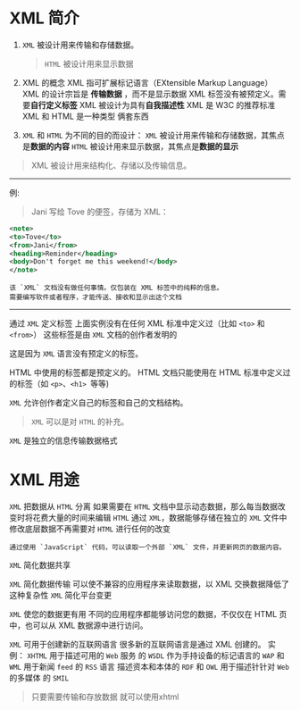 XML 简介
==============

1. `XML` 被设计用来传输和存储数据。
    > `HTML` 被设计用来显示数据

2. XML 的概念
    XML 指可扩展标记语言（EXtensible Markup Language）
    XML 的设计宗旨是 **传输数据** ，而不是显示数据
    XML 标签没有被预定义。需要**自行定义标签**
    XML 被设计为具有**自我描述性**
    XML 是 W3C 的推荐标准
    XML 和 HTML 是一种类型 俩套东西

3. `XML` 和 `HTML` 为不同的目的而设计：
    `XML` 被设计用来传输和存储数据，其焦点是**数据的内容**
    `HTML` 被设计用来显示数据，其焦点是**数据的显示**

> XML 被设计用来结构化、存储以及传输信息。

-----------------------------

例:  
> Jani 写给 Tove 的便签，存储为 XML：
```xml
<note>
<to>Tove</to>
<from>Jani</from>
<heading>Reminder</heading>
<body>Don't forget me this weekend!</body>
</note>
```

    该 `XML` 文档没有做任何事情。仅包装在 XML 标签中的纯粹的信息。
    需要编写软件或者程序，才能传送、接收和显示出这个文档

--------------------------

通过 `XML` 定义标签
    上面实例没有在任何 XML 标准中定义过（比如 `<to>` 和 `<from>`）
    这些标签是由 `XML` 文档的创作者发明的

这是因为 `XML` 语言没有预定义的标签。

HTML 中使用的标签都是预定义的。
    HTML 文档只能使用在 HTML 标准中定义过的标签（如 `<p>`、`<h1> `等等)

`XML` 允许创作者定义自己的标签和自己的文档结构。

> `XML` 可以是对 `HTML` 的补充。

`XML` 是独立的信息传输数据格式

XML 用途
===============

`XML` 把数据从 `HTML` 分离
    如果需要在 `HTML` 文档中显示动态数据，那么每当数据改变时将花费大量的时间来编辑 `HTML`
    通过 `XML`，数据能够存储在独立的 `XML` 文件中
    修改底层数据不再需要对 `HTML` 进行任何的改变

    通过使用 `JavaScript` 代码，可以读取一个外部 `XML` 文件，并更新网页的数据内容。

`XML` 简化数据共享

`XML` 简化数据传输
    可以使不兼容的应用程序来读取数据，以 XML 交换数据降低了这种复杂性
`XML` 简化平台变更

`XML` 使您的数据更有用
    不同的应用程序都能够访问您的数据，不仅仅在 HTML 页中，也可以从 XML 数据源中进行访问。

`XML` 可用于创建新的互联网语言
    很多新的互联网语言是通过 XML 创建的。
实例：
    `XHTML`
    用于描述可用的 `Web` 服务 的 `WSDL`
    作为手持设备的标记语言的 `WAP` 和 `WML`
    用于新闻 `feed` 的 `RSS` 语言
    描述资本和本体的 `RDF` 和 `OWL`
    用于描述针针对 `Web` 的多媒体 的 `SMIL`

> 只要需要传输和存放数据 就可以使用xhtml